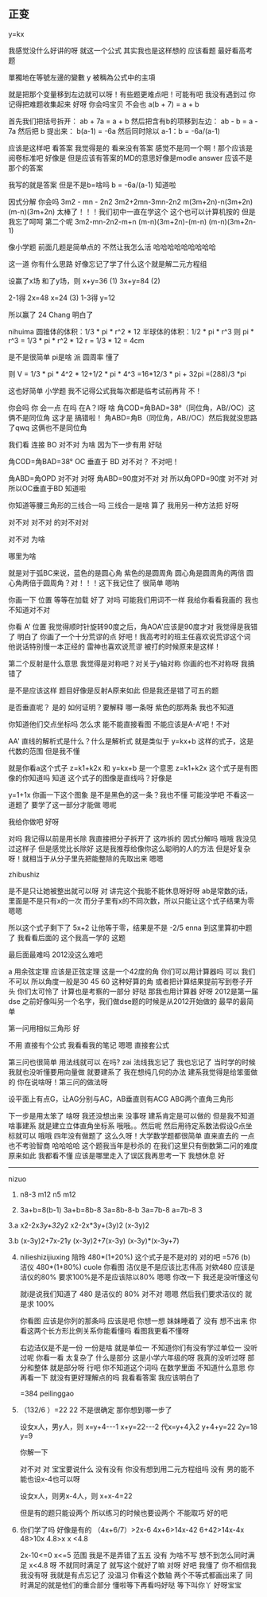 


## 正变

y=kx

我感觉没什么好讲的呀 就这一个公式 其实我也是这样想的 应该看题 最好看高考题

單獨地在等號左邊的變數 y 被稱為公式中的主項

就是把那个变量移到左边就可以呀！有些题更难点吧！可能有吧 我没有遇到过 你记得把难题收集起来 好呀
你会吗宝贝 不会也
a(b + 7) = a + b 

首先我们把括号拆开： ab + 7a = a + b
然后把含有b的项移到左边： ab - b = a - 7a
然后把 b 提出来： b(a-1) = -6a
然后同时除以 a-1：b = -6a/(a-1)

应该是这样吧 看答案 我觉得是的 看来没有答案 感觉不是同一个啊！那个应该是阅卷标准吧 好像是 但是应该有答案的MD的意思好像是modle answer 应该不是那个的答案

我写的就是答案 但是不是b=啥吗 b = -6a/(a-1) 知道啦


因式分解
你会吗
3m2 - mn - 2n2
3m2+2mn-3mn-2n2
m(3m+2n)-n(3m+2n)
(m-n)(3m+2n)
太棒了！！！我们初中一直在学这个 这个也可以计算机按的 但是我忘了呵呵
第二个呢
3m2-mn-2n2-m+n
(m-n)(3m+2n)-(m-n)
(m-n)(3m+2n-1)

像小学题 前面几题是简单点的 不然让我怎么活 哈哈哈哈哈哈哈哈哈

这一道 你有什么思路 好像忘记了学了什么这个就是解二元方程组

设赢了x场 和了y场，则
x+y=36   (1)
3x+y=84  (2)

2-1得  2x=48  x=24 (3)
1-3得  y=12

所以赢了 24 Chang 明白了


nihuima 
圆锥体的体积：1/3 * pi * r^2 * 12
半球体的体积：1/2 * pi * r^3
则 pi * r^3 = 1/3 * pi * r^2 * 12
r = 1/3  * 12 = 4cm

是不是很简单  pi是啥 派  圆周率 懂了 

则 V = 1/3 * pi * 4^2 * 12+1/2 * pi * 4^3
=16*12/3 * pi + 32pi
=(288)/3 *pi

这也好简单 小学题 我不记得公式我每次都是临考试前再背 不！

你会吗 你 会一点 在吗 在A？I呀 啥
角COD=角BAD=38°（同位角，AB//OC）这俩不是同位角 这才是 搞错啦！
角ABD=角B（同位角，AB//OC）然后我就没思路了qwq 这俩也不是同位角

我们看 连接 BO 对不对 为啥 因为下一步有用 好哒

角COD=角BAD=38°
OC 垂直于 BD 对不对？ 不对吧！

角ABD=角OPD 对不对 对呀
角ABD=90度对不对 对
所以角OPD=90度 对不对 对
所以OC垂直于BD 知道啦

你知道等腰三角形的三线合一吗 三线合一是啥 算了 我用另一种方法把 好呀

对不对 对不对 的对不对对

对不对 为啥

哪里为啥

就是对于弧BC来说，蓝色的是圆心角 紫色的是圆周角 圆心角是圆周角的两倍 圆心角两倍于圆周角？对！！！这下我记住了 很简单 嗯呐

你画一下 位置 等等在加载 好了 对吗 可能我们用词不一样 我给你看看我画的 我也不知道对不对

你看 A' 位置 我觉得顺时针旋转90度之后，角AOA'应该是90度才对 我觉得是我错了 明白了 你画了一个十分荒谬的点 好吧！我高考时的班主任喜欢说荒谬这个词  他说话特别慢一本正经的 雷神也喜欢说荒谬 被打的时候原来是这样！

第二个反射是什么意思 我觉得是对称吧？对关于y轴对称 你画的也不对称呀 我搞错了

是不是应该这样 题目好像是反射A原来如此 但是我还是错了可五的题

是否垂直呢？ 是的 如何证明？要解释 哪一条呀 紫色的那两条 我也不知道

你知道他们交点坐标吗 怎么求 能不能直接看图 不能应该是A-A'吧！不对
 
 AA' 直线的解析式是什么？什么是解析式 就是类似于 y=kx+b 这样的式子，这是代数的范围 但是我不懂 

就是你看a这个式子 z=k1+k2x 和 y=kx+b 是一个意思
z=k1+k2x 这个式子是有图像的你知道吗 知道 这个式子的图像是直线吗？好像是

y=1+1x 你画一下这个图象 是不是黑色的这一条？我也不懂 可能没学吧 不看这一道题了 要学了这一部分才能做 嗯呢

我给你做吧 好呀

对吗 我记得以前是用长除 我直接把分子拆开了 这咋拆的 因式分解吗 哦哦 我没见过这样子 但是感觉比长除好 这是我推荐给像你这么聪明的人的方法 但是好复杂呀！就相当于从分子里先把能整除的先取出来 嗯嗯

zhibushiz

是不是只让她被整出就可以呀 对 讲完这个我能不能休息呀好呀 ab是常数的话，里面是不是只有x的一次 而分子里有x的不同次数，所以只能让这个式子结果为零 嗯嗯

所以这个式子剩下了 5x+2 让他等于零，结果是不是 -2/5 enna 到这里算初中题了 我看看后面的 这个我高一学的 这题

最后面最难吗 2012没这么难吧

a 用余弦定理
应该是正弦定理 这是一个42度的角 你们可以用计算器吗 可以 我们不可以 所以角度一般是30 45 60 这种好算的角 或者把计算结果提前写到卷子开头 你们太可怜了 计算也是考察的一部分 好哒 那我也用计算器 好呀 2012是第一届dse 之前好像叫另一个名字，我们做dse题的时候是从2012开始做的 最早的最简单

第一问用相似三角形 好

不用 直接有个公式 我看看我的笔记 嗯嗯 直接套公式

第三问也很简单 用法线就可以 在吗? zai 法线我忘记了 我也忘记了 当时学的时候我就也没听懂要用向量做 就要建系了 我在想纯几何的办法 建系我觉得是给笨蛋做的 你在说啥呀！第三问的做法呀

设平面上有点G，让AG分别与AC，AB垂直则有ACG ABG两个直角三角形

下一步是用太笨了 啥呀 我还没想出来 没事呀 建系肯定是可以做的 但是我不知道啥事建系 就是建立立体直角坐标系 哦哦。。然后呢 然后用待定系数法假设G点坐标就可以 哦哦 四年没有做题了 这么久呀！大学数学题都很简单 直来直去的 一点也不考验智商 哈哈哈哈 这个题我当年是秒杀的 在我们这里只有倒数第二问的难度 原来如此 我都看不懂 应该是哪里走入了误区我再思考一下 我想休息 好


------

nizuo
1. n8-3
   m12
   n5
   m12

2. 3a+b=8(b-1)
   3a+b=8b-8
   3a=8b-8-b
   3a=7b-8
   a=7b-8
       3

3.a x2-2x*3y+32*y2
    x2-2x*3y+(3y)2
    (x-3y)2

3.b (x-3y)2+7x-21y
    (x-3y)2+7(x-3y)
    (x-3y)*(x-3y+7)

4. nilieshizijiuxing
   陪玲
   480*(1+20%) 这个式子是不是对的 对的吧
   =576
(b) 洁仪
    480*(1+80%) cuole 你看图 洁仪是不是应该比志伟高 对欸480 应该是洁仪的80% 要求100%是不是应该除以80% 嗯嗯 你改一下 我还是没听懂这句

    就i是说我们知道了 480 是洁仪的 80% 对不对 嗯嗯
    然后我们要求洁仪的 就是求 100%

    你看图 应该是你列的那条吗 应该是吧 你想一想 妹妹睡着了 没有 想不出来 你看这两个长方形比例关系你能看懂吗 看图我更看不懂呀

    右边洁仪是不是一份 一份是啥 就是单位一 不知道你们有没有学过单位一 没听过呢 你看一看 太复杂了 什么是部分 这是小学六年级的呀 我真的没听过呀 部分和整体 就是部分呀 行吧 你不知道这个词吗 在数学里面 不知道什么意思 你再看一下 就没有更好理解点的吗 我看看答案 我应该明白了

    =384
    peilinggao

5. （132/6 ）=22
     22 不是很确定 那你想到哪一步了

     设女x人，男y人，则
     x=y+4---1
     x+y=22---2
     代x=y+4入2
     y+4+y=22
     2y=18
     y=9


    你解一下

     对不对 对 
     宝宝要说什么 没有没有 你没有想到用二元方程组吗 没有 男的能不能也设x-4也可以呀

     设女x人，则男x-4人，则
     x+x-4=22

     但是有的题只能设两个 所以练习的时候也要设两个 不能取巧 好的吧

6. 你们学了吗 好像是有的
   （4x+6/7）>2x-6
    4x+6>14x-42
    6+42>14x-4x
    48>10x
    4.8>x
    x <4.8

    2x-10<=0
    x<=5
    范围 我是不是弄错了五五 没有
    为啥不写 想不到怎么同时满足 x<4.8 呀 不就同时满足了 就写这个就好了嘛 对呀 好吧 我懂了
    你不相信我 我没有呀 我就是有点忘记了 没温习 你看这个数轴 两个不等式都画出来了 同时满足的就是他们的重合部分 懂啦等下再看吗好哒 等下叫你丫 好呀宝宝 
